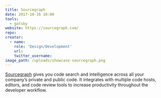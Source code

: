```yaml
---
title: Sourcegraph
date: 2017-10-16 10:00
tools:
  - gatsby
website: https://sourcegraph.com/
repo:
creator:
  - name:
    role: 'Design/Development'
    url:
    twitter_username:
image_path: /uploads/showcase-sourcegraph.png
---
```


[Sourcegraph](https://sourcegraph.com/) gives you code search and intelligence across all your company’s private and public code. It integrates with multiple code hosts, editors, and code review tools to increase productivity throughout the developer workflow.

